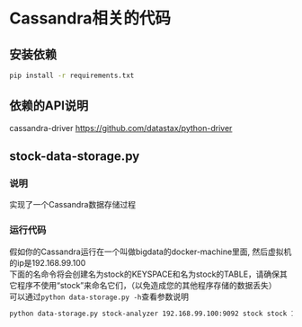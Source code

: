 # Cassandra相关的代码

## 安装依赖
```sh
pip install -r requirements.txt
```

## 依赖的API说明
cassandra-driver https://github.com/datastax/python-driver

## stock-data-storage.py
### 说明
实现了一个Cassandra数据存储过程

### 运行代码
假如你的Cassandra运行在一个叫做bigdata的docker-machine里面, 然后虚拟机的ip是192.168.99.100 <br/>
下面的名命令将会创建名为stock的KEYSPACE和名为stock的TABLE，请确保其它程序不使用“stock”来命名它们，（以免造成您的其他程序存储的数据丢失）<br/>
可以通过``python data-storage.py -h``查看参数说明
```sh
python data-storage.py stock-analyzer 192.168.99.100:9092 stock stock 192.168.99.100
```